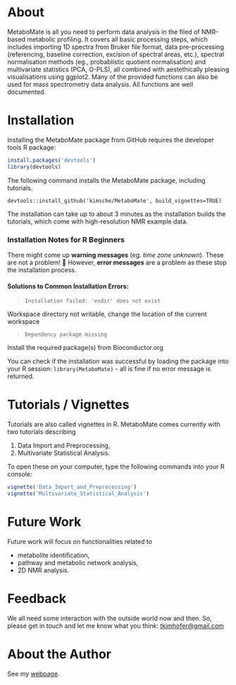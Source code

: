 # About

MetaboMate is all you need to perform data analysis in the filed of NMR-based metabolic profiling. It covers all basic processing steps, which includes importing 1D spectra from Bruker file format, data pre-processing (referencing, baseline correction, excision of spectral areas, etc.), spectral normalisation methods (eg., probablistic quotient normalisation) and multivariate statistics (PCA, O-PLS), all combined with aestethically pleasing visualisations using ggplot2. Many of the provided functions can also be used for mass spectrometry data analysis. All functions are well documented.

# Installation 
Installing the MetaboMate package from GitHub requires the developer tools R package:
```r
install.packages('devtools')
library(devtools)
```

The following command installs the MetaboMate package, including tutorials.

`devtools::install_github('kimsche/MetaboMate', build_vignettes=TRUE)`

The installation can take up to about 3 minutes as the installation builds the tutorials, which come with high-resolution NMR example data.

### Installation Notes for R Beginners

There might come up **warning messages** (eg. *time zone unknown*). These are not a problem! :pray:
However, **error messages** are a problem as these stop the installation process. 

#### Solutions to Common Installation Errors:

>`Installation failed: 'exdir' does not exist`

Workspace directory not writable, change the location of the current workspace

>`Dependency package missing`

Install the required package(s) from Bioconductor.org

You can check if the installation was successful by loading the package into your R session: `library(MetaboMate)` - all is fine if no error message is returned.


# Tutorials / Vignettes
Tutorials are also called vignettes in R. MetaboMate comes currently with two tutorials describing

1. Data Import and Preprocessing,
2. Multivariate Statistical Analysis.

To open these on your computer, type the following commands into your R console:
```r
vignette('Data_Import_and_Preprocessing')
vignette('Multivariate_Statistical_Analysis')
```

# Future Work
Future work will focus on functionalities related to 
- metabolite identification, 
- pathway and metabolic network analysis, 
- 2D NMR analysis.

# Feedback
We all need some interaction with the outside world now and then. So, please get in touch and let me know what you think: tkimhofer@gmail.com

# About the Author
See my [webpage](https://tkimhofer.com).
